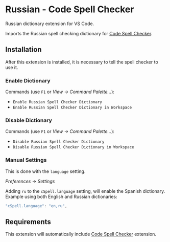 # Russian - Code Spell Checker

Russian dictionary extension for VS Code.

Imports the Russian spell checking dictionary for [Code Spell Checker](https://marketplace.visualstudio.com/items?itemName=streetsidesoftware.code-spell-checker).



## Installation

After this extension is installed, it is necessary to tell the spell checker to use it.

### Enable Dictionary

Commands (use `F1` or *View -> Command Palette...*):
- `Enable Russian Spell Checker Dictionary`
- `Enable Russian Spell Checker Dictionary in Workspace`


### Disable Dictionary

Commands (use `F1` or *View -> Command Palette...*):
- `Disable Russian Spell Checker Dictionary`
- `Disable Russian Spell Checker Dictionary in Workspace`

### Manual Settings

This is done with the `language` setting.

*Preferences* -> *Settings*

Adding `ru` to the `cSpell.language` setting, will enable the Spanish dictionary.
Example using both English and Russian dictionaries:
```javascript
"cSpell.language": "en,ru",
```



## Requirements
This extension will automatically include [Code Spell Checker](https://marketplace.visualstudio.com/items?itemName=streetsidesoftware.code-spell-checker) extension.
